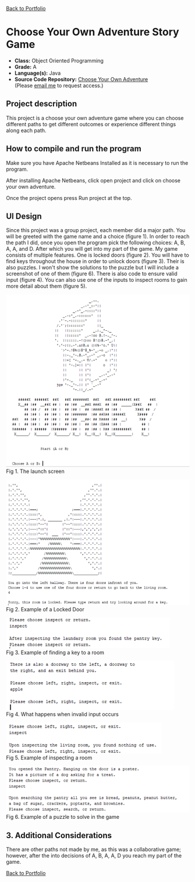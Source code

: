 [Back to Portfolio](./)

Choose Your Own Adventure Story Game
===============

-   **Class:** Object Oriented Programming
-   **Grade:** A
-   **Language(s):** Java
-   **Source Code Repository:** [Choose Your Own Adventure](https://github.com/Wesasaurus/CSCI-325-Fall23-AdventureStoryGame)  
    (Please [email me](mailto:wlcassel@csustudent.net?subject=GitHub%20Access) to request access.)

## Project description

This project is a choose your own adventure game where you can choose different paths to get different outcomes or experience different things along each path. 

## How to compile and run the program

Make sure you have Apache Netbeans Installed as it is necessary to run the program.

After installing Apache Netbeans, click open project and click on choose your own adventure.

Once the project opens press Run project at the top.

## UI Design

Since this project was a group project, each member did a major path. You will be greeted with the game name and a choice (figure 1). In order to reach the path I did, once you open the program pick the following choices: A, B, A, A, and D. After which you will get into my part of the game. My game consists of multiple features. One is locked doors (figure 2). You will have to find keys throughout the house in order to unlock doors (figure 3). Their is also puzzles. I won't show the solutions to the puzzle but I will include a screenshot of one of them (figure 6). There is also code to ensure valid input (figure 4). You can also use one of the inputs to inspect rooms to gain more detail about them (figure 5). 


![screenshot](images/Object1.PNG)  
Fig 1. The launch screen

![screenshot](images/Object2.PNG)  
Fig 2. Example of a Locked Door

![screenshot](images/Object3.PNG)  
Fig 3. Example of finding a key to a room

![screenshot](images/Object4.PNG)  
Fig 4. What happens when invalid input occurs

![screenshot](images/Object5.PNG)  
Fig 5. Example of inspecting a room

![screenshot](images/Object6.PNG)  
Fig 6. Example of a puzzle to solve in the game

## 3. Additional Considerations

There are other paths not made by me, as this was a collaborative game; however, after the into decisions of A, B, A, A, D you reach my part of the game.

[Back to Portfolio](./)
